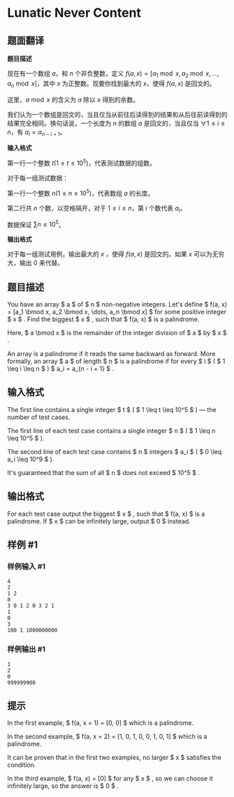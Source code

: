 # Lunatic Never Content

## 题面翻译

**题目描述**

现在有一个数组 $a$，和 $n$ 个非负整数，定义 $f(a,x)=[a_1\bmod x,a_2\bmod x,\dots,a_n\bmod x]$，其中 $x$ 为正整数。现要你找到最大的 $x$，使得 $f(a,x)$ 是回文的。

这里，$a \bmod x$ 的含义为 $a$ 除以 $x$ 得到的余数。

我们认为一个数组是回文的，当且仅当从前往后读得到的结果和从后往前读得到的结果完全相同。换句话说，一个长度为 $n$ 的数组 $a$ 是回文的，当且仅当 $\forall 1\leq i \leq n$，有 $a_i=a_{n-i+1}$。

**输入格式**

第一行一个整数 $t(1 \leq t \leq 10^5)$，代表测试数据的组数。

对于每一组测试数据：

第一行一个整数 $n(1 \leq n \leq 10^5)$，代表数组 $a$ 的长度。

第二行共 $n$ 个数，以空格隔开，对于 $1\leq i \leq n$，第 $i$ 个数代表 $a_i$。

数据保证 $\sum n \leq 10^5$。

**输出格式**

对于每一组测试用例，输出最大的 $x$ ，使得 $f(a,x)$ 是回文的。如果 $x$ 可以为无穷大，输出 $0$ 来代替。

## 题目描述

You have an array $ a $ of $ n $ non-negative integers. Let's define $ f(a, x) = [a_1 \bmod x, a_2 \bmod x, \dots, a_n \bmod x] $ for some positive integer $ x $ . Find the biggest $ x $ , such that $ f(a, x) $ is a palindrome.

Here, $ a \bmod x $ is the remainder of the integer division of $ a $ by $ x $ .

An array is a palindrome if it reads the same backward as forward. More formally, an array $ a $ of length $ n $ is a palindrome if for every $ i $ ( $ 1 \leq i \leq n $ ) $ a_i = a_{n - i + 1} $ .

## 输入格式

The first line contains a single integer $ t $ ( $ 1 \leq t \leq 10^5 $ ) — the number of test cases.

The first line of each test case contains a single integer $ n $ ( $ 1 \leq n \leq 10^5 $ ).

The second line of each test case contains $ n $ integers $ a_i $ ( $ 0 \leq a_i \leq 10^9 $ ).

It's guaranteed that the sum of all $ n $ does not exceed $ 10^5 $ .

## 输出格式

For each test case output the biggest $ x $ , such that $ f(a, x) $ is a palindrome. If $ x $ can be infinitely large, output $ 0 $ instead.

## 样例 #1

### 样例输入 #1

```
4
2
1 2
8
3 0 1 2 0 3 2 1
1
0
3
100 1 1000000000
```

### 样例输出 #1

```
1
2
0
999999900
```

## 提示

In the first example, $ f(a, x = 1) = [0, 0] $ which is a palindrome.

In the second example, $ f(a, x = 2) = [1, 0, 1, 0, 0, 1, 0, 1] $ which is a palindrome.

It can be proven that in the first two examples, no larger $ x $ satisfies the condition.

In the third example, $ f(a, x) = [0] $ for any $ x $ , so we can choose it infinitely large, so the answer is $ 0 $ .